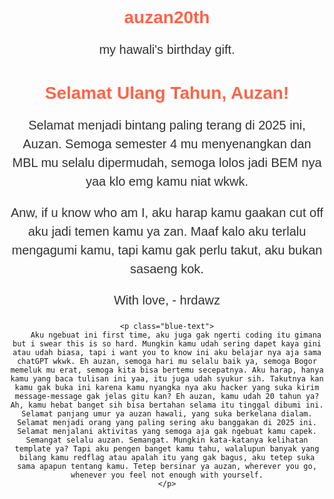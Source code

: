 # auzan20th
my hawali's birthday gift. 
<!DOCTYPE html>
<html lang="id">
<head>
    <meta charset="UTF-8">
    <meta name="viewport" content="width=device-width, initial-scale=1.0">
    <title>Ucapan Ulang Tahun</title>
    <style>
        body {
            font-family: Arial, sans-serif;
            text-align: center;
            background-image: url('https://www.example.com/balon-love-image.jpg');
            background-size: cover;
            background-position: center;
            padding: 50px;
        }
        h1 {
            color: #ff6347;
        }
        p {
            color: #333;
            font-size: 20px;
            line-height: 1.5;
        }
        .blue-text {
            color: #1e90ff;
            font-size: 18px;
        }
    </style>
</head>
<body>
    <h1>Selamat Ulang Tahun, Auzan!</h1>
    <p>Selamat menjadi bintang paling terang di 2025 ini, Auzan. Semoga semester 4 mu menyenangkan dan MBL mu selalu dipermudah, semoga lolos jadi BEM nya yaa klo emg kamu niat wkwk.</p>
    <p>Anw, if u know who am I, aku harap kamu gaakan cut off aku jadi temen kamu ya zan. Maaf kalo aku terlalu mengagumi kamu, tapi kamu gak perlu takut, aku bukan sasaeng kok. </p>
    <p>With love, - hrdawz</p>
    
    
    <p class="blue-text">
        Aku ngebuat ini first time, aku juga gak ngerti coding itu gimana but i swear this is so hard. Mungkin kamu udah sering dapet kaya gini atau udah biasa, tapi i want you to know ini aku belajar nya aja sama chatGPT wkwk. Eh auzan, semoga hari mu selalu baik ya, semoga Bogor memeluk mu erat, semoga kita bisa bertemu secepatnya. Aku harap, hanya kamu yang baca tulisan ini yaa, itu juga udah syukur sih. Takutnya kan kamu gak buka ini karena kamu nyangka nya aku hacker yang suka kirim message-message gak jelas gitu kan? Eh auzan, kamu udah 20 tahun ya? Ah, kamu hebat banget sih bisa bertahan selama itu tinggal dibumi ini. Selamat panjang umur ya auzan hawali, yang suka berkelana dialam. Selamat menjadi orang yang paling sering aku banggakan di 2025 ini. Selamat menjalani aktivitas yang semoga aja gak ngebuat kamu capek. Semangat selalu auzan. Semangat. Mungkin kata-katanya kelihatan template ya? Tapi aku pengen banget kamu tahu, walalupun banyak yang bilang kamu redflag atau apalah itu yang gak bagus, aku tetep suka sama apapun tentang kamu. Tetep bersinar ya auzan, wherever you go, whenever you feel not enough with yourself.
    </p>
</body>
</html>
